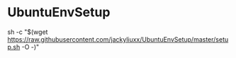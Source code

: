 # UbuntuEnvSetup
sh -c "$(wget https://raw.githubusercontent.com/jackyliuxx/UbuntuEnvSetup/master/setup.sh -O -)"
